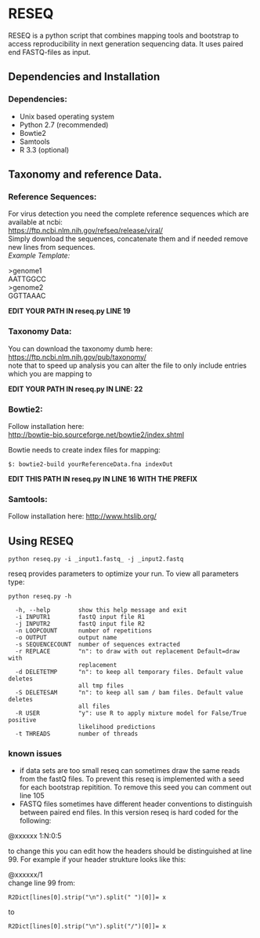 # RESEQ

RESEQ is a python script that combines mapping tools and bootstrap to access reproducibility in next generation sequencing data. It uses paired end FASTQ-files as input.

## Dependencies and Installation

### Dependencies:
- Unix based operating system  
- Python 2.7 (recommended)  
- Bowtie2  
- Samtools  
- R 3.3 (optional)  

## Taxonomy and reference Data.

### Reference Sequences:
For virus detection you need the complete reference sequences which are available at ncbi:  
https://ftp.ncbi.nlm.nih.gov/refseq/release/viral/  
Simply download the sequences, concatenate them and if needed remove new lines from sequences.  
_Example Template:_  

\>genome1  
AATTGGCC  
\>genome2  
GGTTAAAC  

**EDIT YOUR PATH IN reseq.py LINE 19**

### Taxonomy Data:
You can download the taxonomy dumb here:
https://ftp.ncbi.nlm.nih.gov/pub/taxonomy/  
note that to speed up analysis you can alter the file to only include entries which you are mapping to

**EDIT YOUR PATH IN reseq.py IN LINE: 22**


### Bowtie2:
Follow installation here:  
http://bowtie-bio.sourceforge.net/bowtie2/index.shtml  

Bowtie needs to create index files for mapping:
```
$: bowtie2-build yourReferenceData.fna indexOut
```

**EDIT THIS PATH IN reseq.py IN LINE 16 WITH THE PREFIX**

###   Samtools:
Follow installation here:
http://www.htslib.org/


## Using RESEQ
```
python reseq.py -i _input1.fastq_ -j _input2.fastq 
```
reseq provides parameters to optimize your run. To view all parameters type:
````
python reseq.py -h
````

````
  -h, --help        show this help message and exit
  -i INPUTR1        fastQ input file R1
  -j INPUTR2        fastQ input file R2
  -n LOOPCOUNT      number of repetitions
  -o OUTPUT         output name
  -s SEQUENCECOUNT  number of sequences extracted
  -r REPLACE        "n": to draw with out replacement Default=draw with
                    replacement
  -d DELETETMP      "n": to keep all temporary files. Default value deletes
                    all tmp files
  -S DELETESAM      "n": to keep all sam / bam files. Default value deletes
                    all files
  -R USER           "y": use R to apply mixture model for False/True positive
                    likelihood predictions
  -t THREADS        number of threads
````

### known issues
- if data sets are too small reseq can sometimes draw the same reads from the fastQ files.
To prevent this reseq is implemented with a seed for each bootstrap repitition. To remove this seed you can comment out line 105
- FASTQ files sometimes have different header conventions to distinguish between paired end files. In this version reseq is hard coded for the following:  

@xxxxxx 1:N:0:5  

to change this you can edit how the headers should be distinguished at line 99. For example if your header strukture looks like this: 

@xxxxxx/1  
change line 99 from:  
````
R2Dict[lines[0].strip("\n").split(" ")[0]]= x
````
to  
````
R2Dict[lines[0].strip("\n").split("/")[0]]= x
````
